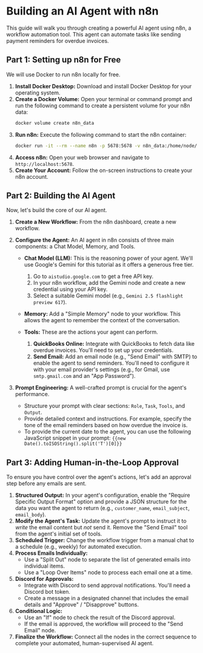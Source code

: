 # Building an AI Agent with n8n

This guide will walk you through creating a powerful AI agent using n8n, a workflow automation tool. This agent can automate tasks like sending payment reminders for overdue invoices.

## Part 1: Setting up n8n for Free

We will use Docker to run n8n locally for free.

1.  **Install Docker Desktop:** Download and install Docker Desktop for your operating system.
2.  **Create a Docker Volume:** Open your terminal or command prompt and run the following command to create a persistent volume for your n8n data:
    ```bash
    docker volume create n8n_data
    ```
3.  **Run n8n:** Execute the following command to start the n8n container:
    ```bash
    docker run -it --rm --name n8n -p 5678:5678 -v n8n_data:/home/node/.n8n docker.n8n.io/n8nio/n8n
    ```
4.  **Access n8n:** Open your web browser and navigate to `http://localhost:5678`.
5.  **Create Your Account:** Follow the on-screen instructions to create your n8n account.

## Part 2: Building the AI Agent

Now, let's build the core of our AI agent.

1.  **Create a New Workflow:** From the n8n dashboard, create a new workflow.
2.  **Configure the Agent:** An AI agent in n8n consists of three main components: a Chat Model, Memory, and Tools.

    *   **Chat Model (LLM):** This is the reasoning power of your agent. We'll use Google's Gemini for this tutorial as it offers a generous free tier.
        1.  Go to `aistudio.google.com` to get a free API key.
        2.  In your n8n workflow, add the Gemini node and create a new credential using your API key.
        3.  Select a suitable Gemini model (e.g., `Gemini 2.5 flashlight preview 617`).

    *   **Memory:** Add a "Simple Memory" node to your workflow. This allows the agent to remember the context of the conversation.

    *   **Tools:** These are the actions your agent can perform.
        1.  **QuickBooks Online:** Integrate with QuickBooks to fetch data like overdue invoices. You'll need to set up your credentials.
        2.  **Send Email:** Add an email node (e.g., "Send Email" with SMTP) to enable the agent to send reminders. You'll need to configure it with your email provider's settings (e.g., for Gmail, use `smtp.gmail.com` and an "App Password").

3.  **Prompt Engineering:** A well-crafted prompt is crucial for the agent's performance.
    *   Structure your prompt with clear sections: `Role`, `Task`, `Tools`, and `Output`.
    *   Provide detailed context and instructions. For example, specify the tone of the email reminders based on how overdue the invoice is.
    *   To provide the current date to the agent, you can use the following JavaScript snippet in your prompt: `{{new Date().toISOString().split('T')[0]}}`

## Part 3: Adding Human-in-the-Loop Approval

To ensure you have control over the agent's actions, let's add an approval step before any emails are sent.

1.  **Structured Output:** In your agent's configuration, enable the "Require Specific Output Format" option and provide a JSON structure for the data you want the agent to return (e.g., `customer_name`, `email_subject`, `email_body`).
2.  **Modify the Agent's Task:** Update the agent's prompt to instruct it to *write* the email content but *not* send it. Remove the "Send Email" tool from the agent's initial set of tools.
3.  **Scheduled Trigger:** Change the workflow trigger from a manual chat to a schedule (e.g., weekly) for automated execution.
4.  **Process Emails Individually:**
    *   Use a "Split Out" node to separate the list of generated emails into individual items.
    *   Use a "Loop Over Items" node to process each email one at a time.
5.  **Discord for Approvals:**
    *   Integrate with Discord to send approval notifications. You'll need a Discord bot token.
    *   Create a message in a designated channel that includes the email details and "Approve" / "Disapprove" buttons.
6.  **Conditional Logic:**
    *   Use an "If" node to check the result of the Discord approval.
    *   If the email is approved, the workflow will proceed to the "Send Email" node.
7.  **Finalize the Workflow:** Connect all the nodes in the correct sequence to complete your automated, human-supervised AI agent.
